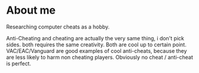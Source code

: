 # About me
Researching computer cheats as a hobby.

Anti-Cheating and cheating are actually the very same thing, i don't pick sides. both requires the same creativity.
Both are cool up to certain point. VAC/EAC/Vanguard are good examples of cool anti-cheats, because they are less likely to harm non cheating players. Obviously no cheat / anti-cheat is perfect.
